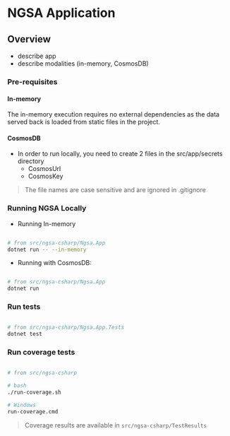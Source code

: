 # NGSA Application

## Overview

- describe app
- describe modalities (in-memory, CosmosDB)

### Pre-requisites

#### In-memory

The in-memory execution requires no external dependencies as the data served back is loaded from static files in the project.

#### CosmosDB

- In order to run locally, you need to create 2 files in the src/app/secrets directory
  - CosmosUrl
  - CosmosKey

> The file names are case sensitive and are ignored in .gitignore

### Running NGSA Locally

- Running In-memory

```bash

# from src/ngsa-csharp/Ngsa.App
dotnet run -- --in-memory

```

- Running with CosmosDB:

```bash

# from src/ngsa-csharp/Ngsa.App
dotnet run

```

### Run tests

```bash

# from src/ngsa-csharp/Ngsa.App.Tests
dotnet test

```

### Run coverage tests

```bash

# from src/ngsa-csharp

# bash
./run-coverage.sh

# Windows
run-coverage.cmd

```

> Coverage results are available in `src/ngsa-csharp/TestResults`
